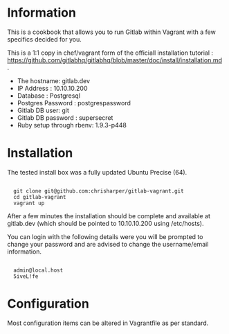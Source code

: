 Information
===========

This is a cookbook that allows you to run Gitlab within Vagrant with a few specifics decided for you.

This is a 1:1 copy in chef/vagrant form of the officiall installation tutorial : https://github.com/gitlabhq/gitlabhq/blob/master/doc/install/installation.md .

- The hostname: gitlab.dev
- IP Address : 10.10.10.200
- Database : Postgresql
- Postgres Password : postgrespassword
- Gitlab DB user: git
- Gitlab DB password : supersecret
- Ruby setup through rbenv: 1.9.3-p448


Installation
============

The tested install box was a fully updated Ubuntu Precise (64).
<pre><code>
  git clone git@github.com:chrisharper/gitlab-vagrant.git
  cd gitlab-vagrant
  vagrant up
</code></pre>

After a few minutes the installation should be complete and available at gitlab.dev (which should be pointed to 10.10.10.200 using /etc/hosts).

You can login with the following details were you will be prompted to change your password and are advised to change the username/email information.

<pre><code>
  admin@local.host
  5iveL!fe
</code></pre>


Configuration
=============

Most configuration items can be altered in Vagrantfile as per standard.
